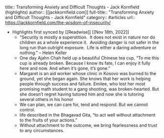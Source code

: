 title:: Transforming Anxiety and Difficult Thoughts - Jack Kornfield (highlights)
author:: [[jackkornfield.com]]
full-title:: "Transforming Anxiety and Difficult Thoughts - Jack Kornfield"
category:: #articles
url:: https://jackkornfield.com/the-wisdom-of-insecurity/

- Highlights first synced by [[Readwise]] [[Nov 18th, 2022]]
	- “Security is mostly a superstition.  It does not exist in nature nor do children as a whole experience it.  Avoiding danger is not safer in the long run than outright exposure.  Life is either a daring adventure or nothing.”
	  – Helen Keller
	- One day Ajahn Chah held up a beautiful Chinese tea cup, “To me this cup is already broken. Because I know its fate, I can enjoy it fully here and now. And when it’s gone, it’s gone.”
	- Margaret is an aid worker whose clinic in Kosovo was burned to the ground, yet she began again. She knows that her work is helping people through success and failure. Emilee, who lost her most promising math student to a gang shooting, was broken-hearted. But she doesn’t regret having tutored him and now she is tutoring several others in his honor
	- We can plan, we can care for, tend and respond. But we cannot control.
	- life described in the Bhagavad Gita, “to act well without attachment to the fruits of your actions.”
	- Without attachment to the outcome, we bring fearlessness and trust to any circumstances.